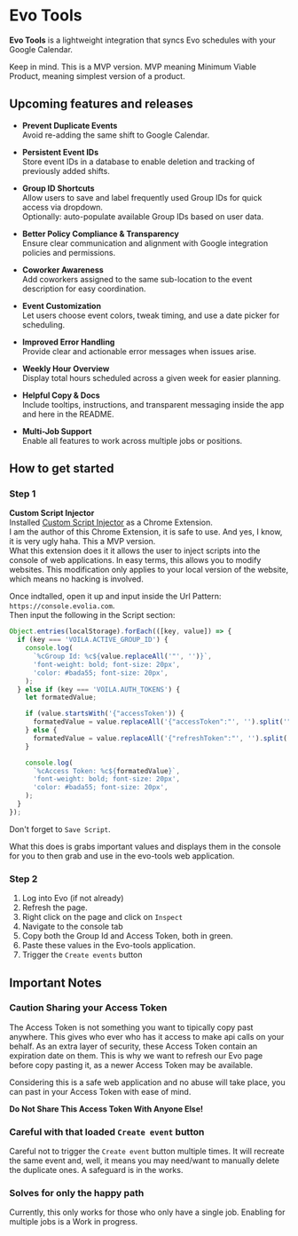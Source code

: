 # Evo Tools
**Evo Tools** is a lightweight integration that syncs Evo schedules with your Google Calendar.

Keep in mind. This is a MVP version. MVP meaning Minimum Viable Product, meaning simplest version of a product.

## Upcoming features and releases

- **Prevent Duplicate Events**  
  Avoid re-adding the same shift to Google Calendar.

- **Persistent Event IDs**  
  Store event IDs in a database to enable deletion and tracking of previously added shifts.

- **Group ID Shortcuts**  
  Allow users to save and label frequently used Group IDs for quick access via dropdown.  
  Optionally: auto-populate available Group IDs based on user data.

- **Better Policy Compliance & Transparency**  
  Ensure clear communication and alignment with Google integration policies and permissions.

- **Coworker Awareness**  
  Add coworkers assigned to the same sub-location to the event description for easy coordination.

- **Event Customization**  
  Let users choose event colors, tweak timing, and use a date picker for scheduling.

- **Improved Error Handling**  
  Provide clear and actionable error messages when issues arise.

- **Weekly Hour Overview**  
  Display total hours scheduled across a given week for easier planning.
  
- **Helpful Copy & Docs**  
  Include tooltips, instructions, and transparent messaging inside the app and here in the README.

- **Multi-Job Support**  
  Enable all features to work across multiple jobs or positions.


## How to get started
### Step 1
**Custom Script Injector**  
Installed [Custom Script Injector](https://chromewebstore.google.com/detail/eibkcfjfggmbejlllbfbjefcfaimpkcn?utm_source=item-share-cb) as a Chrome Extension.  
I am the author of this Chrome Extension, it is safe to use. And yes, I know, it is very ugly haha. This a MVP version.  
What this extension does it it allows the user to inject scripts into the console of web applications. In easy terms, this allows you to modify websites. This modification only applies to your local version of the website, which means no hacking is involved.

Once indtalled, open it up and input inside the Url Pattern: `https://console.evolia.com`.  
Then input the following in the Script section:
```js
Object.entries(localStorage).forEach(([key, value]) => {
  if (key === 'VOILA.ACTIVE_GROUP_ID') {
    console.log(
      `%cGroup Id: %c${value.replaceAll('"', '')}`,
      'font-weight: bold; font-size: 20px',
      'color: #bada55; font-size: 20px',
    );
  } else if (key === 'VOILA.AUTH_TOKENS') {
    let formatedValue;

    if (value.startsWith('{"accessToken')) {
      formatedValue = value.replaceAll('{"accessToken":"', '').split('","refreshToken":"')[0];
    } else {
      formatedValue = value.replaceAll('{"refreshToken":"', '').split('","accessToken":"')[1].replaceAll('"}', '');
    }

    console.log(
      `%cAccess Token: %c${formatedValue}`,
      'font-weight: bold; font-size: 20px',
      'color: #bada55; font-size: 20px',
    );
  }
});


```

Don't forget to `Save Script`.

What this does is grabs important values and displays them in the console for you to then grab and use in the evo-tools web application.

### Step 2
1. Log into Evo (if not already)
2. Refresh the page.  
3. Right click on the page and click on `Inspect`  
4. Navigate to the console tab
5. Copy both the Group Id and Access Token, both in green.
6. Paste these values in the Evo-tools application.
7. Trigger the `Create events` button

## Important Notes
### Caution Sharing your Access Token
The Access Token is not something you want to tipically copy past anywhere. This gives who ever who has it access to make api calls on your behalf. As an extra layer of security, these Access Token contain an expiration date on them. This is why we want to refresh our Evo page before copy pasting it, as a newer Access Token may be available.

Considering this is a safe web application and no abuse will take place, you can past in your Access Token with ease of mind.

**Do Not Share This Access Token With Anyone Else!**

### Careful with that loaded `Create event` button
Careful not to trigger the `Create event` button multiple times. It will recreate the same event and, well, it means you may need/want to manually delete the duplicate ones. A safeguard is in the works.

### Solves for only the happy path
Currently, this only works for those who only have a single job. Enabling for multiple jobs is a Work in progress.
